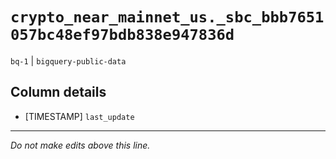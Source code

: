 # `crypto_near_mainnet_us._sbc_bbb7651057bc48ef97bdb838e947836d`
`bq-1` | `bigquery-public-data`

## Column details
* [TIMESTAMP] `last_update`

-------------------------------------------------------------------------------
*Do not make edits above this line.*
